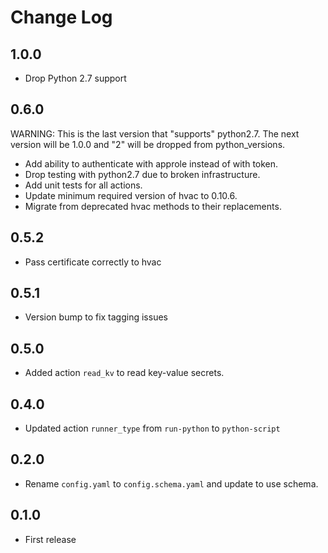 # Change Log

## 1.0.0

* Drop Python 2.7 support

## 0.6.0

WARNING: This is the last version that "supports" python2.7.
The next version will be 1.0.0 and "2" will be dropped from python_versions.

- Add ability to authenticate with approle instead of with token.
- Drop testing with python2.7 due to broken infrastructure.
- Add unit tests for all actions.
- Update minimum required version of hvac to 0.10.6.
- Migrate from deprecated hvac methods to their replacements.

## 0.5.2

- Pass certificate correctly to hvac

## 0.5.1

- Version bump to fix tagging issues

## 0.5.0

- Added action `read_kv` to read key-value secrets.

## 0.4.0

- Updated action `runner_type` from `run-python` to `python-script`

## 0.2.0

- Rename `config.yaml` to `config.schema.yaml` and update to use schema.

## 0.1.0

- First release 
